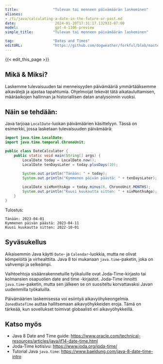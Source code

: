 ```yaml
---
title:                "Tulevan tai menneen päivämäärän laskeminen"
aliases:
- /fi/java/calculating-a-date-in-the-future-or-past.md
date:                  2024-01-20T17:31:17.132933-07:00
model:                 gpt-4-1106-preview
simple_title:         "Tulevan tai menneen päivämäärän laskeminen"

tag:                  "Dates and Times"
editURL:              "https://github.com/dogweather/forkful/blob/master/content/fi/java/calculating-a-date-in-the-future-or-past.md"
---
```


{{< edit_this_page >}}

## Mikä & Miksi?
Laskemme tulevaisuuden tai menneisyyden päivämääriä ymmärtääksemme aikavälejä ja ajastaa tapahtumia. Ohjelmoijat tekevät tätä aikatauluttamisen, määräaikojen hallinnan ja historiallisen datan analysoinnin vuoksi.

## Näin se tehdään:
Java tarjoaa `LocalDate`-luokan päivämäärien käsittelyyn. Tässä on esimerkki, jossa lasketaan tulevaisuuden päivämäärä:

```java
import java.time.LocalDate;
import java.time.temporal.ChronoUnit;

public class DateCalculator {
    public static void main(String[] args) {
        LocalDate today = LocalDate.now();
        LocalDate tenDaysLater = today.plusDays(10);

        System.out.println("Tänään: " + today);
        System.out.println("Kymmenen päivän päästä: " + tenDaysLater);
        
        LocalDate sixMonthsAgo = today.minus(6, ChronoUnit.MONTHS);
        System.out.println("Kuusi kuukautta sitten: " + sixMonthsAgo);
    }
}
```

Tulostus:
```
Tänään: 2023-04-01
Kymmenen päivän päästä: 2023-04-11
Kuusi kuukautta sitten: 2022-10-01
```

## Syväsukellus
Aikaisemmin Java käytti `Date`- ja `Calendar`-luokkia, mutta ne olivat kömpelöitä ja virhealttiita. Java 8 toi mukanaan `java.time`-paketin, joka on vahvempi ja selkeämpi.

Vaihtoehtoja sisäänrakennetuille työkaluille ovat Joda-Time-kirjasto tai kolmansien osapuolien date and time -kirjastot. Joda-Time innoitti `java.time`-paketin, mutta sen jälkeen se on suositeltu korvattavaksi Javan uudemmilla työkaluilla.

Päivämäärien laskemisessa voi esiintyä aikavyöhykeongelmia. `ZonedDateTime` auttaa hallitsemaan aikavyöhykkeiden eroja. Tämä on tärkeää, kun sovellukset toimivat globaalisti eri aikavyöhykkeillä.

## Katso myös
- Java 8 Date and Time guide: https://www.oracle.com/technical-resources/articles/java/jf14-date-time.html
- Joda-Time kotisivu: https://www.joda.org/joda-time/
- Tutorial Java `java.time`: https://www.baeldung.com/java-8-date-time-intro
